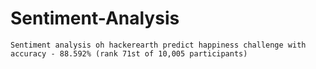 # Sentiment-Analysis
    Sentiment analysis oh hackerearth predict happiness challenge with accuracy - 88.592% (rank 71st of 10,005 participants)
    
